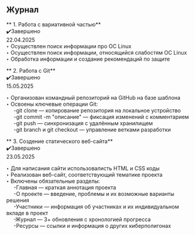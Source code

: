 ﻿## Журнал


** 1. Работа с вариативной частью**  
  ✔️Завершено  
  22.04.2025  
‣  Осуществлен поиск информации про ОС Linux  
‣  Осуществлен поиск информации, относящийся слабостям ОС Linux  
‣  Обработка информации и создание рекомендаций по защите 


** 2. Работа с Git**  
✔️Завершено  
15.05.2025

‣ Организован командный репозиторий на GitHub на базе шаблона  
‣  Освоены ключевые операции Git:  
&nbsp;&nbsp;&nbsp;&nbsp; -git clone — копирование репозитория на локальное устройство  
&nbsp;&nbsp;&nbsp;&nbsp; -git commit -m "описание" — фиксация изменений с комментарием  
&nbsp;&nbsp;&nbsp;&nbsp; -git push — синхронизация с удалённым хранилищем  
&nbsp;&nbsp;&nbsp;&nbsp; -git branch и git checkout — управление ветками разработки  


** 3. Создение статического веб-сайта**  
✔️Завершено  
23.05.2025  

‣  Для написания сайти использовалисть HTML и CSS коды  
‣  Реализован веб-сайт, соответствующий тематике проекта  
‣  Включены обязательные разделы:  
&nbsp;&nbsp;&nbsp;&nbsp; -Главная — краткая аннотация проекта  
&nbsp;&nbsp;&nbsp;&nbsp; -О проекте — введение, проблемы и их возможные варианты решения  
&nbsp;&nbsp;&nbsp;&nbsp; -Участники — информация об участниках и их индивидуальном вкладе в проект  
&nbsp;&nbsp;&nbsp;&nbsp; -Журнал — 3+ обновления с хронологией прогресса  
&nbsp;&nbsp;&nbsp;&nbsp; -Ресурсы — ссылки и информация о других киберполигонах  
